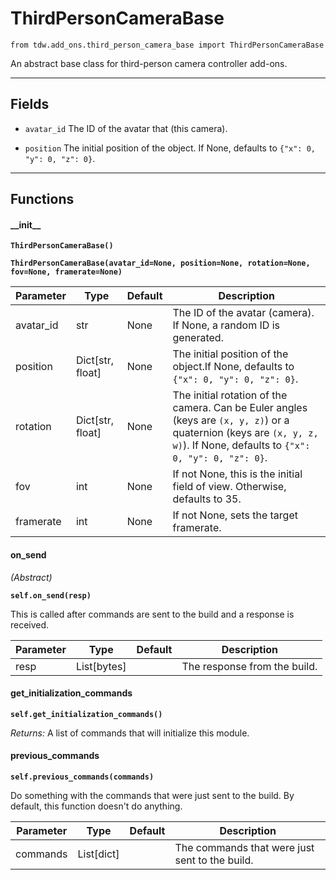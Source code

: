 # ThirdPersonCameraBase

`from tdw.add_ons.third_person_camera_base import ThirdPersonCameraBase`

An abstract base class for third-person camera controller add-ons.

***

## Fields

- `avatar_id` The ID of the avatar that (this camera).

- `position` The initial position of the object. If None, defaults to `{"x": 0, "y": 0, "z": 0}`.

***

## Functions

#### \_\_init\_\_

**`ThirdPersonCameraBase()`**

**`ThirdPersonCameraBase(avatar_id=None, position=None, rotation=None, fov=None, framerate=None)`**

| Parameter | Type | Default | Description |
| --- | --- | --- | --- |
| avatar_id |  str  | None | The ID of the avatar (camera). If None, a random ID is generated. |
| position |  Dict[str, float] | None | The initial position of the object.If None, defaults to `{"x": 0, "y": 0, "z": 0}`. |
| rotation |  Dict[str, float] | None | The initial rotation of the camera. Can be Euler angles (keys are `(x, y, z)`) or a quaternion (keys are `(x, y, z, w)`). If None, defaults to `{"x": 0, "y": 0, "z": 0}`. |
| fov |  int  | None | If not None, this is the initial field of view. Otherwise, defaults to 35. |
| framerate |  int  | None | If not None, sets the target framerate. |

#### on_send

_(Abstract)_

**`self.on_send(resp)`**

This is called after commands are sent to the build and a response is received.

| Parameter | Type | Default | Description |
| --- | --- | --- | --- |
| resp |  List[bytes] |  | The response from the build. |

#### get_initialization_commands

**`self.get_initialization_commands()`**

_Returns:_  A list of commands that will initialize this module.

#### previous_commands

**`self.previous_commands(commands)`**

Do something with the commands that were just sent to the build. By default, this function doesn't do anything.

| Parameter | Type | Default | Description |
| --- | --- | --- | --- |
| commands |  List[dict] |  | The commands that were just sent to the build. |

